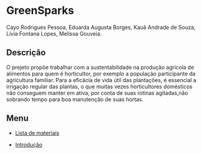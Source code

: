 # GreenSparks
Cayo Rodrigues Pessoa, Eduarda Augusta Borges, Kauã Andrade de Souza, Lívia Fontana Lopes, Melissa Gouveia.

## **Descrição**

 O prejeto propõe trabalhar com a sustentabilidade na produção agricola de alimentos para quem é horticultor, por exemplo a população participante da agricultura familiar. Para a eficácia de vida útil das plantações, é essencial a irrigação regular das plantas, o que muitas vezes horticultores domésticos não conseguem manter em ativa, por conta de suas rotinas agitadas,não sobrando tempo para boa manutenção de suas hortas.
 
 ## **Menu**
 
 + [Lista de materiais](https://github.com/MeiMeiEli/GreenSparks/blob/main/Lista%20de%20Materias.md)
 
 + [Introdução](https://github.com/MeiMeiEli/GreenSparks/blob/main/introdu%C3%A7%C3%A3o.md)
 
